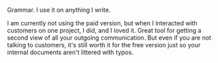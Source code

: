 Grammar. I use it on anything I write.

I am currently not using the paid version, but when I interacted with
customers on one project, I did, and I loved it. Great tool for getting a second
view of all your outgoing communication. But even if you are not talking to customers,
it's still worth it for the free version just so your internal documents aren't littered
with typos.
